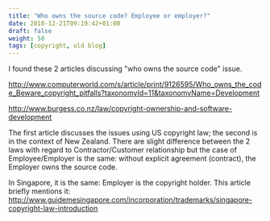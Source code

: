 ```yaml
---
title: "Who owns the source code? Employee or employer?"
date: 2010-12-21T09:19:42+01:00
draft: false
weight: 50
tags: [copyright, old blog]
---
```


I found these 2 articles discussing "who owns the source code" issue.

http://www.computerworld.com/s/article/print/9126595/Who_owns_the_code_Beware_copyright_pitfalls?taxonomyId=11&taxonomyName=Development

http://www.burgess.co.nz/law/copyright-ownership-and-software-development

The first article discusses the issues using US copyright law; the second is in the context of New Zealand. There are slight difference between the 2 laws with regard to Contractor/Customer relationship but the case of Employee/Employer is the same: without explicit agreement (contract), the Employer owns the source code.

In Singapore, it is the same: Employer is the copyright holder. This article briefly mentions it: http://www.guidemesingapore.com/incorporation/trademarks/singapore-copyright-law-introduction